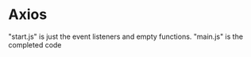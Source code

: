 # Axios

"start.js" is just the event listeners and empty functions. "main.js" is the completed code
